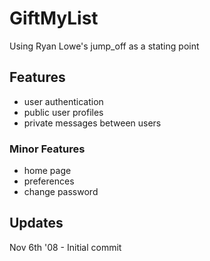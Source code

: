 # GiftMyList

Using Ryan Lowe's jump_off as a stating point 

## Features

- user authentication
- public user profiles
- private messages between users

### Minor Features

- home page
- preferences
- change password

## Updates

Nov 6th '08 - Initial commit